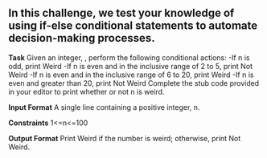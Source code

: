 ## In this challenge, we test your knowledge of using if-else conditional statements to automate decision-making processes.

**Task**
Given an integer, , perform the following conditional actions:
-If n is odd, print Weird
-If n is even and in the inclusive range of 2 to 5, print Not Weird
-If n is even and in the inclusive range of 6 to 20, print Weird
-If n is even and greater than 20, print Not Weird
Complete the stub code provided in your editor to print whether or not n is weird.

**Input Format**
A single line containing a positive integer, n.

**Constraints**
1<=n<=100

**Output Format**
Print Weird if the number is weird; otherwise, print Not Weird.

